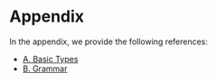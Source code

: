 # Appendix

In the appendix, we provide the following references:

- [A. Basic Types](./book_basic_types.md)
- [B. Grammar](./book_grammar.md)